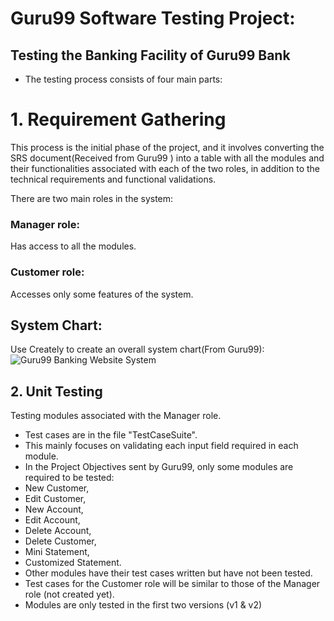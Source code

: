 # Guru99 Software Testing Project:

## Testing the Banking Facility of Guru99 Bank

* The testing process consists of four main parts:
# 1. Requirement Gathering
This process is the initial phase of the project, and it involves converting the SRS document(Received from Guru99 ) into a table with all the modules and their functionalities associated with each of the two roles, in addition to the technical requirements and functional validations.

There are two main roles in the system:

### Manager role:
Has access to all the modules.

### Customer role: 
Accesses only some features of the system.
## System Chart:
Use Creately to create an overall system chart(From Guru99):
![Guru99 Banking Website System](https://github.com/user-attachments/assets/0b2f6857-bb9b-4e9e-9020-040b87cade07)

## 2. Unit Testing
Testing modules associated with the Manager role.

- Test cases are in the file "TestCaseSuite".
- This mainly focuses on validating each input field required in each module.
- In the Project Objectives sent by Guru99, only some modules are required to be tested: 
- New Customer,
- Edit Customer,
- New Account,
- Edit Account,
- Delete Account,
- Delete Customer,
- Mini Statement,
- Customized Statement.
- Other modules have their test cases written but have not been tested.
- Test cases for the Customer role will be similar to those of the Manager role (not created yet).
- Modules are only tested in the first two versions (v1 & v2)

